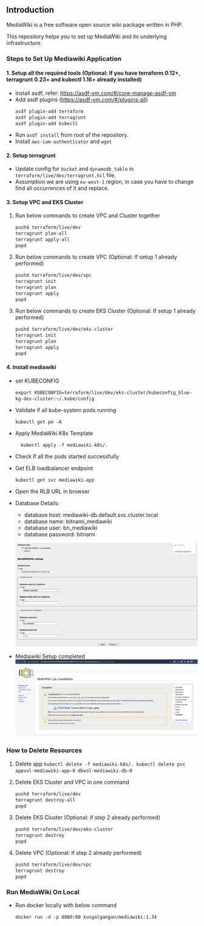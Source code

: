 ## Introduction
MediaWiki is a free software open source wiki package written in PHP.

This repository helps you to set up MediaWiki and its underlying infrastructure.

### Steps to Set Up Mediawiki Application
#### 1. Setup all the required tools (Optional: If you have terraform 0.12+, terragrunt 0.23+ and kubectl 1.16+ already installed)
* Install asdf, refer: https://asdf-vm.com/#/core-manage-asdf-vm
* Add asdf plugins (https://asdf-vm.com/#/plugins-all)
    ```
    asdf plugin-add terraform
    asdf plugin-add terragrunt
    asdf plugin-add kubectl
    ```
* Run `asdf install` from root of the repository.
* Install `aws-iam-authenticator` and `wget`

#### 2. Setup terragrunt
* Update config for `bucket` and `dynamodb_table` in `terraform/live/dev/terragrunt.hcl` file.
* Assumption we are using `eu-west-1` region, in case you have to change find all occurrences of it and replace.

#### 3. Setup VPC and EKS Cluster

  1. Run below commands to create VPC and Cluster together
      ```
      pushd terraform/live/dev
      terragrunt plan-all
      terragrunt apply-all
      popd
      ```

   2. Run below commands to create VPC (Optional: If setup 1 already performed)
        ```
        pushd terraform/live/dev/vpc
        terragrunt init
        terragrunt plan
        terragrunt apply
        popd
        ```
      
  3. Run below commands to create EKS Cluster (Optional: If setup 1 already performed)
        ```
        pushd terraform/live/dev/eks-cluster
        terragrunt init
        terragrunt plan
        terragrunt apply
        popd
        ```

#### 4. Install mediawiki
  * set KUBECONFIG
    ```
    export KUBECONFIG=terraform/live/dev/eks-cluster/kubeconfig_blue-kg-dev-cluster:~/.kube/config
    ```
  * Validate if all kube-system pods running
    ```
    kubectl get po -A
    ```
  * Apply MediaWiki K8s Template
    ```
      kubectl apply -f mediawiki-k8s/.
    ```
  * Check if all the pods started successfully
  * Get ELB loadbalancer endpoint
    ```
    kubectl get svc mediawiki-app
    ```
  * Open the RLB URL in browser
  * Database Details:
    - database host: mediawiki-db.default.svc.cluster.local
    - database name: bitnami_mediawiki
    - database user: bn_mediawiki
    - database password: bitnami
    
    ![Database Configuration](database-setup.png)
    
  * Mediawiki Setup completed
  ![Setup Completed](mediawiki-setup.png)
  


### How to Delete Resources
  1. Delete app
    ```
    kubectl delete -f mediawiki-k8s/.
    kubectl delete pvc appvol-mediawiki-app-0 dbvol-mediawiki-db-0
    ```
    
  2. Delete EKS Cluster and VPC in one command
        ```
        pushd terraform/live/dev
        terragrunt destroy-all
        popd
        ```
    
  3. Delete EKS Cluster (Optional: if step 2 already performed)
        ```
        pushd terraform/live/dev/eks-cluster
        terragrunt destroy
        popd
        ```
  4. Delete VPC (Optional: if step 2 already performed)
        ```
        pushd terraform/live/dev/vpc
        terragrunt destroy
        popd
        ```
     
### Run MediaWiki On Local
* Run docker locally with below command
  ```
  docker run -d -p 8080:80 kusgalgangan/mediawiki:1.34
  ```
